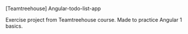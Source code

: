 [Teamtreehouse] Angular-todo-list-app

Exercise project from Teamtreehouse course. Made to practice Angular 1 basics.
